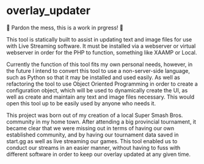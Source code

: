 # overlay_updater

🚧 Pardon the mess, this is a work in prgress! 🚧

This tool is statically built to assist in updating text and image files for use with Live Streaming software. It must be installed via a webserver or virtual webserver in order for the PHP to function, something like XAAMP or Local.

Currently the function of this tool fits my own personal needs, however, in the future I intend to convert this tool to use a non-server-side language, such as Python so that it may be installed and used easily. As well as refactoring the tool to use Object Oriented Programming in order to create a configuration object, which will be used to dynamically create the UI, as well as create and maintain any text and image files necessary. This would open this tool up to be easily used by anyone who needs it.

This project was born out of my creation of a local Super Smash Bros. community in my home town. After attending a big provincial tournament, it became clear that we were missing out in terms of having our own established community, and by having our tournament data saved in start.gg as well as live streaming our games. This tool enabled us to conduct our streams in an easier manner, without having to fuss with different software in order to keep our overlay updated at any given time.
